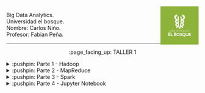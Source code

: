 <img align="right" width="100" height="100" src="./Screenshots/UB.jpg">

<p>
Big Data Analytics.
<br>
Universidad el bosque.
<br>
Nombre: Carlos Niño.
<br>
Profesor: Fabian Peña. 
</p>

---------------------------

<p align="center">
    :page_facing_up: TALLER 1
</p>


<details>
<summary>:pushpin: Parte 1 - Hadoop</summary>
  <br>
  1. Se instalo una maquina virtual en VirtualBox con Ubuntu como sistema:
   <br><br>
   <img src="./Screenshots/Parte1/Ubuntu.png">

  <br>
  2. Se siguieron los pasos de esta guía:   
    <a href="http://cis.csuohio.edu/~sschung/cis612/Instruction_INSTALLING_HADOOP_Ubuntu.pdf">Guía Hadoop</a>
    <br><br>
    Evidencia de su ejecución y funcionamiento:
    <br><br>
    <img src="./Screenshots/Parte1/Evidencia1.png">
   
    
</details>

<details>
<summary>:pushpin: Parte 2 - MapReduce</summary>
    <br>
   1. Se siguieron los pasos de la <a href="https://hadoop.apache.org/docs/stable/hadoop-project-dist/hadoop-common/SingleCluster.html#Execution">guía oficial</a> de Apache Hadoop, en especifico la sección de execution:
   <br>
   1.1. Web interface:
    <br><br>
    <img src="./Screenshots/Parte2/localhost.png">
   <br>
   1.2. Se crearon los directorios: 
  .
  ├─ hdfs/*
       ├─ user/ 
           ├─ hdoop/ 
                ├─ input/ 
                ├─ output/
    <br> 
    Evidencia:
    <br><br>
    <img src="./Screenshots/Parte2/ruta.png">
    <br>
    1.3. Copiar los archivos etc/hadoop/*.xml a la carpeta input:
    <br> 
    Para esto se utiliza el siguiente comando de la guía oficial: bin/hdfs dfs -put etc/hadoop/*.xml input
    <br> 
    Evidencia de su ejecución en localhost:
    <br><br>
    <img src="./Screenshots/Parte2/put.png">
    
  
</details>

<details>
<summary>:pushpin: Parte 3 - Spark</summary>
this is hidden
</details>

<details>
<summary>:pushpin: Parte 4 - Jupyter Notebook</summary>
this is hidden
</details>
